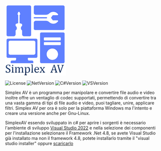 ![simplex_av_logo](./simplex_av_logo_200x233.png)


![License](https://img.shields.io/badge/license-MIT-green)   ![NetVersion](https://img.shields.io/badge/Net%20version-4.8-blue)   ![C#Version](https://img.shields.io/badge/CSharp%20version-7.3-brightgreen)   ![VSVersion](https://img.shields.io/badge/Visual%20Studio-2022-violet)     

Simplex AV è un programma per manipolare e convertire file audio e video inoltre offre un ventaglio di codec supportati, permettendo di convertire tra una vasta gamma di tipi di file audio e video, puoi tagliare, unire, applicare filtri. Simplex AV per ora è solo per la piattaforma Windows ma l'intento e creare una versione anche per Gnu-Linux.



SimplexAV essendo sviluppato in c# per aprire i sorgenti è necessario l'ambiente di sviluppo [Visual Studio 2022](https://visualstudio.microsoft.com/it/vs/) e nella selezione dei componenti per l'installazione selezionare il Framework .Net 4.8, se avete Visual Studio già installato ma non il framework 4.8, potete installarlo tramite il "visual studio installer" oppure [scaricarlo](https://dotnet.microsoft.com/en-us/download/dotnet-framework/net48)
